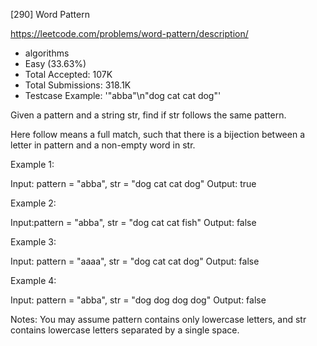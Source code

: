 [290] Word Pattern  

https://leetcode.com/problems/word-pattern/description/

* algorithms
* Easy (33.63%)
* Total Accepted:    107K
* Total Submissions: 318.1K
* Testcase Example:  '"abba"\n"dog cat cat dog"'

Given a pattern and a string str, find if str follows the same pattern.

Here follow means a full match, such that there is a bijection between a letter in pattern and a non-empty word in str.

Example 1:


Input: pattern = "abba", str = "dog cat cat dog"
Output: true

Example 2:


Input:pattern = "abba", str = "dog cat cat fish"
Output: false

Example 3:


Input: pattern = "aaaa", str = "dog cat cat dog"
Output: false

Example 4:


Input: pattern = "abba", str = "dog dog dog dog"
Output: false

Notes:
You may assume pattern contains only lowercase letters, and str contains lowercase letters separated by a single space.

